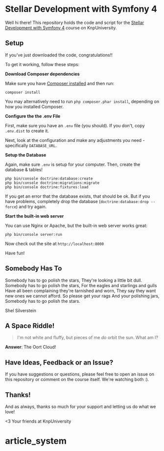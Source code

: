 # Stellar Development with Symfony 4

Well hi there! This repository holds the code and script
for the [Stellar Development with Symfony 4](https://knpuniversity.com/screencast/symfony4) course on KnpUniversity.

## Setup

If you've just downloaded the code, congratulations!!

To get it working, follow these steps:

**Download Composer dependencies**

Make sure you have [Composer installed](https://getcomposer.org/download/)
and then run:

```
composer install
```

You may alternatively need to run `php composer.phar install`, depending
on how you installed Composer.

**Configure the the .env File**

First, make sure you have an `.env` file (you should).
If you don't, copy `.env.dist` to create it.

Next, look at the configuration and make any adjustments you
need - specifically `DATABASE_URL`.

**Setup the Database**

Again, make sure `.env` is setup for your computer. Then, create
the database & tables!

```
php bin/console doctrine:database:create
php bin/console doctrine:migrations:migrate
php bin/console doctrine:fixtures:load
```

If you get an error that the database exists, that should
be ok. But if you have problems, completely drop the
database (`doctrine:database:drop --force`) and try again.

**Start the built-in web server**

You can use Nginx or Apache, but the built-in web server works
great:

```
php bin/console server:run
```

Now check out the site at `http://localhost:8000`

Have fun!

## Somebody Has To

Somebody has to go polish the stars,
They're looking a little bit dull.
Somebody has to go polish the stars,
For the eagles and starlings and gulls
Have all been complaining they're tarnished and worn,
They say they want new ones we cannot afford.
So please get your rags
And your polishing jars,
Somebody has to go polish the stars.

Shel Silverstein

## A Space Riddle!

> I'm not white and fluffy, but pieces of me *do* orbit the sun. What am I?

**Answer**: The Oort Cloud!

## Have Ideas, Feedback or an Issue?

If you have suggestions or questions, please feel free to
open an issue on this repository or comment on the course
itself. We're watching both :).

## Thanks!

And as always, thanks so much for your support and letting
us do what we love!

<3 Your friends at KnpUniversity
# article_system
